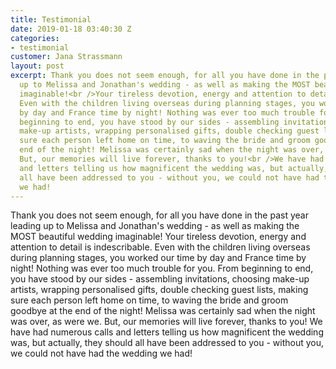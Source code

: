 ```yaml
---
title: Testimonial
date: 2019-01-18 03:40:30 Z
categories:
- testimonial
customer: Jana Strassmann
layout: post
excerpt: Thank you does not seem enough, for all you have done in the past year leading
  up to Melissa and Jonathan's wedding - as well as making the MOST beautiful wedding
  imaginable!<br />Your tireless devotion, energy and attention to detail is indescribable.
  Even with the children living overseas during planning stages, you worked our time
  by day and France time by night! Nothing was ever too much trouble for you. From
  beginning to end, you have stood by our sides - assembling invitations, choosing
  make-up artists, wrapping personalised gifts, double checking guest lists, making
  sure each person left home on time, to waving the bride and groom goodbye at the
  end of the night! Melissa was certainly sad when the night was over, as were we.
  But, our memories will live forever, thanks to you!<br />We have had numerous calls
  and letters telling us how magnificent the wedding was, but actually, they should
  all have been addressed to you - without you, we could not have had the wedding
  we had!
---
```


Thank you does not seem enough, for all you have done in the past year leading up to Melissa and Jonathan's wedding - as well as making the MOST beautiful wedding imaginable!
Your tireless devotion, energy and attention to detail is indescribable. Even with the children living overseas during planning stages, you worked our time by day and France time by night! Nothing was ever too much trouble for you. From beginning to end, you have stood by our sides - assembling invitations, choosing make-up artists, wrapping personalised gifts, double checking guest lists, making sure each person left home on time, to waving the bride and groom goodbye at the end of the night! Melissa was certainly sad when the night was over, as were we. But, our memories will live forever, thanks to you!
We have had numerous calls and letters telling us how magnificent the wedding was, but actually, they should all have been addressed to you - without you, we could not have had the wedding we had!
